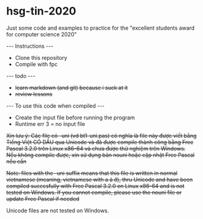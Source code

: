 # hsg-tin-2020
Just some code and examples to practice for the "excellent students award for computer science 2020"

--- Instructions ---
- Clone this repository
- Compile with fpc

--- todo ---
- <del>learn markdown (and git) because i suck at it</del>
- <del>review lessons</del>

--- To use this code when compiled ---
- Create the input file before running the program
- Runtime err 3 = no input file

<del>Xin lưu ý: Các file có -uni (vd bt1-uni.pas) có nghĩa là file này được viết bằng Tiếng Việt CÓ DẤU qua Unicode và đã được compile thành công bằng Free Pascal 3.2.0 trên Linux x86-64 và chưa được thử nghiệm trên Windows. Nếu không compile được, xin sử dụng bản nouni hoặc cập nhật Free Pascal nếu cần</del>

<del>Note: files with the -uni suffix means that this file is written in normal vietnamese (meaning, vietnamese with a á ớ), thru Unicode and have been compiled succesfully with Free Pascal 3.2.0 on Linux x86-64 and is not tested on Windows. If you cannot compile, please use the nouni file or update Free Pascal if needed</del>

Unicode files are not tested on Windows.
